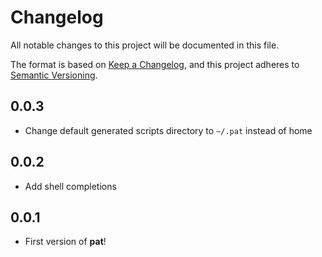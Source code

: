 # Changelog

All notable changes to this project will be documented in this file.

The format is based on [Keep a Changelog](https://keepachangelog.com), and this project adheres to
[Semantic Versioning](https://semver.org).

## 0.0.3

- Change default generated scripts directory to `~/.pat` instead of home

## 0.0.2

- Add shell completions

## 0.0.1

- First version of **pat**!
